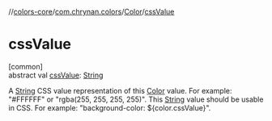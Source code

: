 //[colors-core](../../../index.md)/[com.chrynan.colors](../index.md)/[Color](index.md)/[cssValue](css-value.md)

# cssValue

[common]\
abstract val [cssValue](css-value.md): [String](https://kotlinlang.org/api/latest/jvm/stdlib/kotlin/-string/index.html)

A [String](https://kotlinlang.org/api/latest/jvm/stdlib/kotlin/-string/index.html) CSS value representation of this [Color](index.md) value. For example: &quot;#FFFFFF&quot; or &quot;rgba(255, 255, 255, 255)&quot;. This [String](https://kotlinlang.org/api/latest/jvm/stdlib/kotlin/-string/index.html) value should be usable in CSS. For example: &quot;background-color: ${color.cssValue}&quot;.
